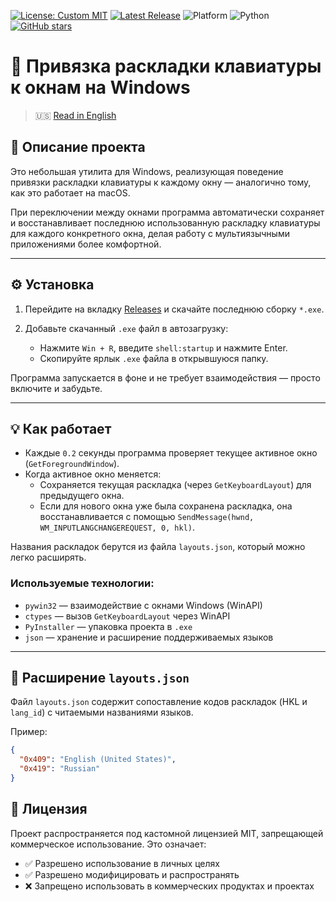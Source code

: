 [![License: Custom MIT](https://img.shields.io/badge/license-Custom%20MIT-orange.svg)](./LICENSE)
[![Latest Release](https://img.shields.io/github/v/release/RimZotik/binding-lang-to-window?label=release)](https://github.com/RimZotik/binding-lang-to-window/releases)
![Platform](https://img.shields.io/badge/platform-Windows-blue.svg)
![Python](https://img.shields.io/badge/python-3.10%2B-blue.svg)
[![GitHub stars](https://img.shields.io/github/stars/RimZotik/binding-lang-to-window?style=social)](https://github.com/RimZotik/binding-lang-to-window/stargazers)

# 🧠 Привязка раскладки клавиатуры к окнам на Windows

> 🇺🇸 [Read in English](./README.md)

## 📌 Описание проекта

Это небольшая утилита для Windows, реализующая поведение привязки раскладки клавиатуры к каждому окну — аналогично тому, как это работает на macOS.

При переключении между окнами программа автоматически сохраняет и восстанавливает последнюю использованную раскладку клавиатуры для каждого конкретного окна, делая работу с мультиязычными приложениями более комфортной.

---

## ⚙️ Установка

1. Перейдите на вкладку [Releases](https://github.com/RimZotik/binding-lang-to-window/releases) и скачайте последнюю сборку `*.exe`.

2. Добавьте скачанный `.exe` файл в автозагрузку:
   - Нажмите `Win + R`, введите `shell:startup` и нажмите Enter.
   - Скопируйте ярлык `.exe` файла в открывшуюся папку.

Программа запускается в фоне и не требует взаимодействия — просто включите и забудьте.

---

## 💡 Как работает

- Каждые `0.2` секунды программа проверяет текущее активное окно (`GetForegroundWindow`).
- Когда активное окно меняется:
  - Сохраняется текущая раскладка (через `GetKeyboardLayout`) для предыдущего окна.
  - Если для нового окна уже была сохранена раскладка, она восстанавливается с помощью `SendMessage(hwnd, WM_INPUTLANGCHANGEREQUEST, 0, hkl)`.

Названия раскладок берутся из файла `layouts.json`, который можно легко расширять.

### Используемые технологии:

- `pywin32` — взаимодействие с окнами Windows (WinAPI)
- `ctypes` — вызов `GetKeyboardLayout` через WinAPI
- `PyInstaller` — упаковка проекта в `.exe`
- `json` — хранение и расширение поддерживаемых языков

---

## 📁 Расширение `layouts.json`

Файл `layouts.json` содержит сопоставление кодов раскладок (HKL и `lang_id`) с читаемыми названиями языков.

Пример:

```json
{
  "0x409": "English (United States)",
  "0x419": "Russian"
}
```

## 📜 Лицензия

Проект распространяется под кастомной лицензией MIT, запрещающей коммерческое использование. Это означает:

- ✅ Разрешено использование в личных целях
- ✅ Разрешено модифицировать и распространять
- ❌ Запрещено использовать в коммерческих продуктах и проектах
